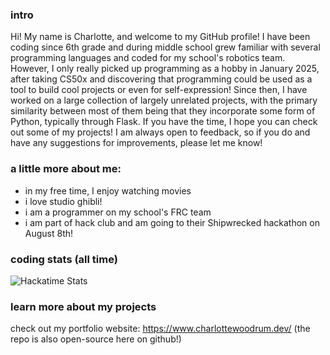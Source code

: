 ### intro
Hi! My name is Charlotte, and welcome to my GitHub profile! I have been coding since 6th grade and during middle school grew familiar with several programming languages and coded for my school's robotics team. However, I only really picked up programming as a hobby in January 2025, after taking CS50x and discovering that programming could be used as a tool to build cool projects or even for self-expression! Since then, I have worked on a large collection of largely unrelated projects, with the primary similarity between most of them being that they incorporate some form of Python, typically through Flask. If you have the time, I hope you can check out some of my projects! I am always open to feedback, so if you do and have any suggestions for improvements, please let me know! 

### a little more about me: 
- in my free time, I enjoy watching movies
- i love studio ghibli!
- i am a programmer on my school's FRC team
- i am part of hack club and am going to their Shipwrecked hackathon on August 8th!

### coding stats (all time)
![Hackatime Stats](https://github-readme-stats.hackclub.dev/api/wakatime?username=2463&api_domain=hackatime.hackclub.com&theme=darcula&custom_title=Hackatime+Stats&layout=compact&cache_seconds=0&langs_count=8)

### learn more about my projects
check out my portfolio website: https://www.charlottewoodrum.dev/
(the repo is also open-source here on github!)
